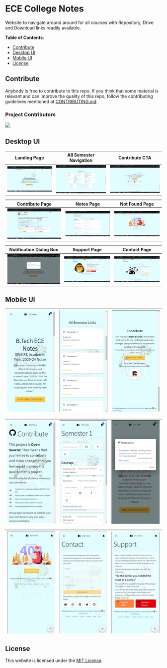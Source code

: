 # ECE College Notes

Website to navigate around around for all courses with Repository, Drive and Download links readily available.

**Table of Contents**:

- [Contribute](#contribute)
- [Desktop UI](#desktop-ui)
- [Mobile UI](#mobile-ui)
- [License](#license)

## Contribute

Anybody is free to contribute to this repo. If you think that some material is relevant and can improve the quality of this repo, follow the contributing guidelines mentioned at [CONTRIBUTING.md](./CONTRIBUTING.md).

### Project Contributors

<a href="https://github.com/kunalkeshan/SRMIST-B.Tech-ECE-Notes-2022-24/graphs/contributors">
  <img src="https://contrib.rocks/image?repo=kunalkeshan/SRMIST-B.Tech-ECE-Notes-2022-24" />
</a>

## Desktop UI

| Landing Page | All Semester Navigation | Contribute CTA |
| --- | --- | --- |
| ![Landing Page](./assets/ui/landing.jpg) | ![All Semesters Nav](./assets/ui/semester-navigation.jpg) | ![Contribute CTA](./assets/ui/home-contribute.jpg) |

| Contribute Page | Notes Page | Not Found Page |
| --- | --- | --- |
| ![Contribute Page](./assets/ui/contribution-page.jpg) | ![Notes Page](./assets/ui/notes-page.jpg) | ![Not Found Page](./assets/ui/not-found-page.jpg) |

| Notification Dialog Box | Support Page | Contact Page |
| --- | --- | --- |
| ![Notification Dialog Box](./assets/ui/notification-dialog.jpg) | ![Support Page](./assets/ui/support-page.jpg) | ![Contact Page](./assets/ui/contact-page.jpg) |

## Mobile UI

| ![Mobile UI 1](./assets/ui/m1.jpg) | ![Mobile UI 2](./assets/ui/m2.jpg) | ![Mobile UI 3](./assets/ui/m3.jpg) |
| --- | --- | --- |

| ![Mobile UI 4](./assets/ui/m4.jpg) | ![Mobile UI 5](./assets/ui/m5.jpg) | ![Mobile UI 6](./assets/ui/m6.jpg) |
| --- | --- | --- |

| ![Mobile UI 7](./assets/ui/m7.jpg) | ![Mobile UI 8](./assets/ui/m8.jpg) | ![Mobile UI 9](./assets/ui/m9.jpg) |
| --- | --- | --- |

## License

This website is licensed under the [MIT License](./LICENSE).
